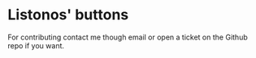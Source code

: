 # Listonos' buttons

For contributing contact me though email or open a ticket on the Github repo if you want.